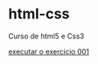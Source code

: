 # html-css
 Curso de html5 e Css3

<a href="https://andersonrodrigod.github.io/html-css/exercicios/ex001/index.html"> executar o exercicio 001